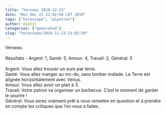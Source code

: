 ```yaml
---
title: "Verseau 2019-12-23"
date: "Mon Dec 23 21:02:50 CET 2019"
tags: ["horoscope", "pipotron"]
author: m1ch3l
categories: ["generated"]
slug: "horoscope/2019-12-23-21:02:50"
---
```


Verseau<br>
<br>
Résultats - Argent: 1, Santé: 5, Amour: 4, Travail: 2, Général: 5<br>
<br>
Argent:  Vous allez trouver un euro par terre. <br>
Santé:   Vous allez manger au mc-do, sans tomber malade. La Terre est alignée horizontalement avec Venus.<br>
Amour:   Vous allez avoir un plan à 3. <br>
Travail: Votre patron va organiser un barbecue. C’est le moment de garder le sourire !<br>
Général: Vous serez vraiment prêt à vous remettre en question et à prendre en compte les critiques que l’on vous a faites.<br>
